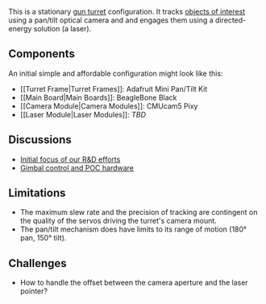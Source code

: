 This is a stationary [gun turret](https://en.wikipedia.org/wiki/Gun_turret)
configuration. It tracks [objects of
interest](https://groups.google.com/forum/#!topic/conreality/zfCe8upi_t4)
using a pan/tilt optical camera and and engages them using a directed-energy
solution (a laser).

Components
----------

An initial simple and affordable configuration might look like this:

* [[Turret Frame|Turret Frames]]: Adafruit Mini Pan/Tilt Kit
* [[Main Board|Main Boards]]: BeagleBone Black
* [[Camera Module|Camera Modules]]: CMUcam5 Pixy
* [[Laser Module|Laser Modules]]: _TBD_

Discussions
-----------

* [Initial focus of our R&D efforts](https://groups.google.com/forum/#!topic/conreality/zfCe8upi_t4)
* [Gimbal control and POC hardware](https://groups.google.com/forum/#!topic/conreality/r3QpMyAFzEg)

Limitations
-----------

* The maximum slew rate and the precision of tracking are contingent on the
  quality of the servos driving the turret's camera mount.
* The pan/tilt mechanism does have limits to its range of motion (180° pan,
  150° tilt).

Challenges
----------

* How to handle the offset between the camera aperture and the laser pointer?
